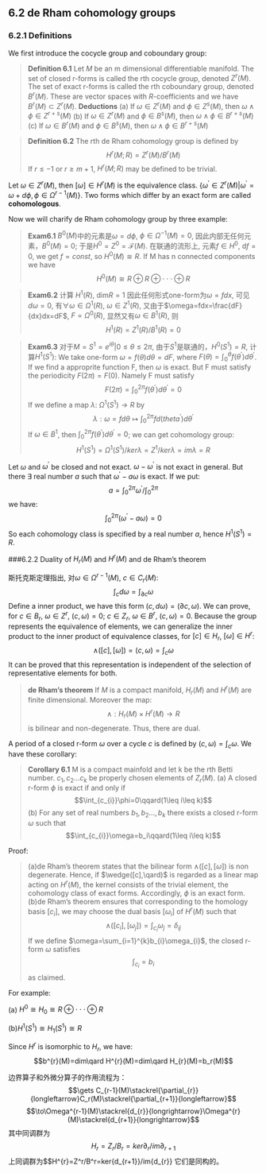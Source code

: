 ## 6.2 de Rham cohomology groups

### 6.2.1 Definitions

We first introduce the cocycle group and coboundary group:
>**Definition 6.1** Let $M$ be an m dimensional  differentiable manifold. The set of
closed r-forms is called the rth cocycle group, denoted $Z^{r}(M)$. The set of exact
r-forms is called the rth coboundary group, denoted $B^{r}(M)$. These are vector
spaces with $R$-coefficients and we have $B^{r}(M)\subset Z^{r}(M)$. 
>**Deductions** 
>(a) If $\omega\in Z^{r}(M)$ and $\phi\in Z^{s}(M)$, then $\omega\wedge\phi\in Z^{r+s}(M)$
>(b) If $\omega\in Z^{r}(M)$ and $\phi\in B^{s}(M)$, then $\omega\wedge\phi\in B^{r+s}(M)$
>(c) If $\omega\in B^{r}(M)$ and $\phi\in B^{s}(M)$, then $\omega\wedge\phi\in B^{r+s}(M)$

>**Definition 6.2** The rth de Rham cohomology group is defined by $$H^{r}(M;R)=Z^{r}(M)/B^{r}(M)$$
>If $r\leq -1$ or $r\geq m+1$, $H^{r}(M;R)$ may be defined to be trivial.

Let $\omega\in Z^{r}(M)$, then $[\omega]\in H^{r}(M)$ is the equivalence class. {$\omega^{'}\in Z^{r}(M)|\omega^{'}=\omega+d\phi, \phi\in \Omega^{r-1}(M)$}.  Two forms which differ by an exact
form are called **cohomologous**.

Now we will charify de Rham cohomology group by three example:

>**Exam6.1** $B^{0}(M)$中的元素是$\omega=d\phi$, $\phi\in\Omega^{-1}(M)=0$, 因此内部无任何元素，$B^{0}(M)=0$; 于是$H^{0}=Z^{0}=\mathcal{F}(M)$. 在联通的流形上, 元素$f\in H^{0}$, d$f=0$, we get $f=const$, so $H^{0}(M)\cong R$. If M has n connected components we have $$H^{0}(M)\cong R\oplus R\oplus\cdot\cdot\cdot\oplus R$$

>**Exam6.2** 计算 $H^{1}(R)$, dim$R=1$ 因此任何形式one-form为$\omega=fdx$, 可见$d\omega=0$, 有$\forall\omega\in\Omega^{1}(R)$, $\omega\in Z^{1}(R)$, 又由于$\omega=fdx=\frac{dF}{dx}dx=dF$, $F=\Omega^{0}(R)$, 显然又有$\omega\in B^{1}(R)$, 则$$H^{1}(R)=Z^{1}(R)/B^{1}(R)={0}$$

>**Exam6.3** 对于$M=S^{1}={e^{i\theta}|0\leq\theta\leq 2\pi}$, 由于$S^{1}$是联通的，$H^{0}(S^{1})=R$, 计算$H^{1}(S^{1})$: We take one-form $\omega=f(\theta)d\theta=dF$, where $F(\theta)=\int_{0}^{\theta}f(\theta^{'})d\theta^{'}$. If we find a approprite function F, then $\omega$ is exact. 
>But F must satisfy the periodicity $F(2\pi)=F(0)$. Namely F must satisfy $$F(2\pi)=\int_{0}^{2\pi}f(\theta^{'})d\theta^{'}=0$$
>If we define a map $\lambda$: $\Omega^{1}(S^{1})\to R$ by $$\lambda: \omega=fd\theta\mapsto\int_{0}^{2\pi}fd(theta^{'})d\theta^{'}$$
>If $\omega\in B^{1}$, then $\int_{0}^{2\pi}f(\theta^{'})d\theta^{'}=0$; we can get cohomology group:$$H^{1}(S^{1})=\Omega^{1}(S^{1})/ker \lambda=Z^{1}/ker \lambda=im\lambda=R$$

Let $\omega$ and $\omega^{'}$ be closed and not exact. $\omega-\omega^{'}$ is not exact in general. But there $\exists$ real number $a$ such that $\omega^{'}-a\omega$ is exact. If we put: $$a=\int_{0}^{2\pi}\omega^{'}/\int_{0}^{2\pi}$$
we have: $$\int_{0}^{2\pi}(\omega^{'}-a\omega)=0$$
So each cohomology class is specified by a real number $a$, hence $H^{1}(S^{1})=R$.

###6.2.2 Duality of $H_r(M)$ and $H^{r}(M)$ and de Rham’s theorem

斯托克斯定理指出, 对$\omega\in\Omega^{r-1}(M)$, $c\in C_r(M)$: $$\int_{c} d\omega=\int_{\partial c}\omega$$
Define a inner product, we have this form $(c,d\omega)=(\partial c,\omega)$. We can prove, for $c\in B_r$, $\omega\in Z^{r}$, $(c,\omega)=0$; $c\in Z_r$, $\omega\in B^{r}$, $(c,\omega)=0$. Because the group represents the equivalence of elements, we can generalize the inner product to the inner product of equivalence classes, for $[c]\in H_r$, $[\omega]\in H^{r}$: $$\wedge([c],[\omega])=(c,\omega)=\int_c\omega$$
It can be proved that this representation is independent of the selection of representative elements for both.

>**de Rham’s theorem** If $M$ is a compact manifold, $H_r(M)$ and $H^{r}(M)$ are finite dimensional. Moreover the map: $$\wedge: H_r(M)\times H^{r}(M)\to R$$ is bilinear and non-degenerate. Thus, there are dual.

A period of a closed r-form $\omega$ over a cycle $c$ is defined by $(c,\omega)=\int_c\omega$.
We have these corollary:

>**Corollary 6.1** M is a compact mainfold and let k be the rth Betti number. $c_1,c_2...c_k$ be properly chosen elements of $Z_r(M)$.
>(a) A closed r-form $\phi$ is exact if and only if $$\int_{c_{i}}\phi=0\qqard(1\leq i\leq k)$$
>(b) For any set of real numbers $b_1,b_2...,b_k$ there exists a closed r-form $\omega$ such that $$\int_{c_{i}}\omega=b_i\qqard(1\leq i\leq k)$$

Proof:
>(a)de Rham’s theorem states that the bilinear form $\wedge([c],[\omega])$ is non degenerate. Hence, if $\wedge([c],\qard)$ is regarded as a linear map acting on $H^{r}(M)$, the kernel consists of the trivial element, the cohomology class of exact forms. Accordingly, $\phi$ is an exact form.
>(b)de Rham’s theorem ensures that corresponding to the homology basis ${[c_i]}$, we may choose the dual basis ${[\omega_i]}$ of $H^{r}(M)$ such that $$\wedge([c_i],[\omega_j])=\int_{c_{i}}\omega_j=\delta_{ij}$$
If we define $\omega=\sum_{i=1}^{k}b_{i}\omega_{i}$, the closed r-form $\omega$ satisfies $$\int_{c_{i}}=b_i$$ as claimed.

For example:

(a) $H^{0}\cong H_{0}\cong R\oplus\cdot\cdot\cdot\oplus R$

(b)$H^{1}(S^{1})\cong H_{1}(S^{1})\cong R$

Since $H^{r}$ is isomorphic to $H_r$, we have:$$b^{r}(M)=dim\qard H^{r}(M)=dim\qard H_{r}(M)=b_r(M)$$

边界算子和外微分算子的作用流程为：$$\gets C_{r-1}(M)\stackrel{\partial_{r}}{longleftarrow}C_r(M)\stackrel{\partial_{r+1}}{longleftarrow}$$
$$\to\Omega^{r-1}(M)\stackrel{d_{r}}{longrightarrow}\Omega^{r}(M)\stackrel{d_{r+1}}{longrightarrow}$$
其中同调群为$$H_r=Z_r/B_r=ker \partial_r/im \partial_{r+1}$$
上同调群为$$H^{r}=Z^r/B^r=ker{d_{r+1}}/im{d_{r}}
它们是同构的。

















